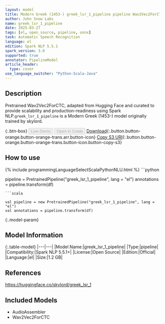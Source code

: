 ```yaml
---
layout: model
title: Modern Greek (1453-) greek_lsr_1_pipeline pipeline Wav2Vec2ForCTC from skylord
author: John Snow Labs
name: greek_lsr_1_pipeline
date: 2025-03-27
tags: [el, open_source, pipeline, onnx]
task: Automatic Speech Recognition
language: el
edition: Spark NLP 5.5.1
spark_version: 3.0
supported: true
annotator: PipelineModel
article_header:
  type: cover
use_language_switcher: "Python-Scala-Java"
---
```


## Description

Pretrained Wav2Vec2ForCTC, adapted from Hugging Face and curated to provide scalability and production-readiness using Spark NLP.`greek_lsr_1_pipeline` is a Modern Greek (1453-) model originally trained by skylord.

{:.btn-box}
<button class="button button-orange" disabled>Live Demo</button>
<button class="button button-orange" disabled>Open in Colab</button>
[Download](https://s3.amazonaws.com/auxdata.johnsnowlabs.com/public/models/greek_lsr_1_pipeline_el_5.5.1_3.0_1743079939160.zip){:.button.button-orange.button-orange-trans.arr.button-icon}
[Copy S3 URI](s3://auxdata.johnsnowlabs.com/public/models/greek_lsr_1_pipeline_el_5.5.1_3.0_1743079939160.zip){:.button.button-orange.button-orange-trans.button-icon.button-copy-s3}

## How to use



<div class="tabs-box" markdown="1">
{% include programmingLanguageSelectScalaPythonNLU.html %}
```python

pipeline = PretrainedPipeline("greek_lsr_1_pipeline", lang = "el")
annotations =  pipeline.transform(df)   

```
```scala

val pipeline = new PretrainedPipeline("greek_lsr_1_pipeline", lang = "el")
val annotations = pipeline.transform(df)

```
</div>

{:.model-param}
## Model Information

{:.table-model}
|---|---|
|Model Name:|greek_lsr_1_pipeline|
|Type:|pipeline|
|Compatibility:|Spark NLP 5.5.1+|
|License:|Open Source|
|Edition:|Official|
|Language:|el|
|Size:|1.2 GB|

## References

https://huggingface.co/skylord/greek_lsr_1

## Included Models

- AudioAssembler
- Wav2Vec2ForCTC